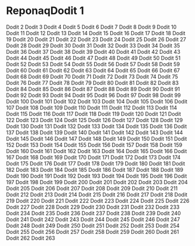 # ReponaqDodit 1
Dodit 2
Dodit 3
Dodit 4
Dodit 5
Dodit 6
Dodit 7
Dodit 8
Dodit 9
Dodit 10
Dodit 11
Dodit 12
Dodit 13
Dodit 14
Dodit 15
Dodit 16
Dodit 17
Dodit 18
Dodit 19
Dodit 20
Dodit 21
Dodit 22
Dodit 23
Dodit 24
Dodit 25
Dodit 26
Dodit 27
Dodit 28
Dodit 29
Dodit 30
Dodit 31
Dodit 32
Dodit 33
Dodit 34
Dodit 35
Dodit 36
Dodit 37
Dodit 38
Dodit 39
Dodit 40
Dodit 41
Dodit 42
Dodit 43
Dodit 44
Dodit 45
Dodit 46
Dodit 47
Dodit 48
Dodit 49
Dodit 50
Dodit 51
Dodit 52
Dodit 53
Dodit 54
Dodit 55
Dodit 56
Dodit 57
Dodit 58
Dodit 59
Dodit 60
Dodit 61
Dodit 62
Dodit 63
Dodit 64
Dodit 65
Dodit 66
Dodit 67
Dodit 68
Dodit 69
Dodit 70
Dodit 71
Dodit 72
Dodit 73
Dodit 74
Dodit 75
Dodit 76
Dodit 77
Dodit 78
Dodit 79
Dodit 80
Dodit 81
Dodit 82
Dodit 83
Dodit 84
Dodit 85
Dodit 86
Dodit 87
Dodit 88
Dodit 89
Dodit 90
Dodit 91
Dodit 92
Dodit 93
Dodit 94
Dodit 95
Dodit 96
Dodit 97
Dodit 98
Dodit 99
Dodit 100
Dodit 101
Dodit 102
Dodit 103
Dodit 104
Dodit 105
Dodit 106
Dodit 107
Dodit 108
Dodit 109
Dodit 110
Dodit 111
Dodit 112
Dodit 113
Dodit 114
Dodit 115
Dodit 116
Dodit 117
Dodit 118
Dodit 119
Dodit 120
Dodit 121
Dodit 122
Dodit 123
Dodit 124
Dodit 125
Dodit 126
Dodit 127
Dodit 128
Dodit 129
Dodit 130
Dodit 131
Dodit 132
Dodit 133
Dodit 134
Dodit 135
Dodit 136
Dodit 137
Dodit 138
Dodit 139
Dodit 140
Dodit 141
Dodit 142
Dodit 143
Dodit 144
Dodit 145
Dodit 146
Dodit 147
Dodit 148
Dodit 149
Dodit 150
Dodit 151
Dodit 152
Dodit 153
Dodit 154
Dodit 155
Dodit 156
Dodit 157
Dodit 158
Dodit 159
Dodit 160
Dodit 161
Dodit 162
Dodit 163
Dodit 164
Dodit 165
Dodit 166
Dodit 167
Dodit 168
Dodit 169
Dodit 170
Dodit 171
Dodit 172
Dodit 173
Dodit 174
Dodit 175
Dodit 176
Dodit 177
Dodit 178
Dodit 179
Dodit 180
Dodit 181
Dodit 182
Dodit 183
Dodit 184
Dodit 185
Dodit 186
Dodit 187
Dodit 188
Dodit 189
Dodit 190
Dodit 191
Dodit 192
Dodit 193
Dodit 194
Dodit 195
Dodit 196
Dodit 197
Dodit 198
Dodit 199
Dodit 200
Dodit 201
Dodit 202
Dodit 203
Dodit 204
Dodit 205
Dodit 206
Dodit 207
Dodit 208
Dodit 209
Dodit 210
Dodit 211
Dodit 212
Dodit 213
Dodit 214
Dodit 215
Dodit 216
Dodit 217
Dodit 218
Dodit 219
Dodit 220
Dodit 221
Dodit 222
Dodit 223
Dodit 224
Dodit 225
Dodit 226
Dodit 227
Dodit 228
Dodit 229
Dodit 230
Dodit 231
Dodit 232
Dodit 233
Dodit 234
Dodit 235
Dodit 236
Dodit 237
Dodit 238
Dodit 239
Dodit 240
Dodit 241
Dodit 242
Dodit 243
Dodit 244
Dodit 245
Dodit 246
Dodit 247
Dodit 248
Dodit 249
Dodit 250
Dodit 251
Dodit 252
Dodit 253
Dodit 254
Dodit 255
Dodit 256
Dodit 257
Dodit 258
Dodit 259
Dodit 260
Dodit 261
Dodit 262
Dodit 263
